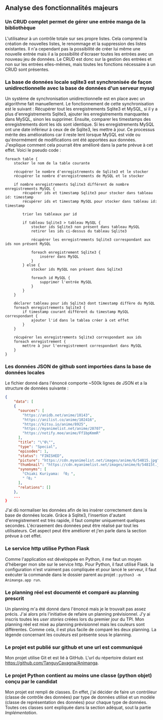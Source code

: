 ## Analyse des fonctionnalités majeurs

### Un CRUD complet permet de gérer une entrée manga de la bibliothèque

L'utilisateur à un contrôle totale sur ses propre listes. Cela comprend la création de nouvelles listes, le renommage et la suppression des listes existantes. Il n'a cependant pas la possibilité de créer lui même une nouvelle entrée mais il a la possibilité d'écraser toutes les entrées avec un nouveau jeu de données. Le CRUD est donc sur la gestion des entrées et non sur les entrées elles-mêmes, mais toutes les fonctions nécessaire à un CRUD sont présentes.

### La base de données locale sqlite3 est synchronisée de façon unidirectionnelle avec la base de données d'un serveur mysql

Un système de synchronisation unidirectionnelle est en place avec un algorithme fait manuellement. Le fonctionnement de cette synchronisation est le suivant : Récupérer tout les enregistrements Sqlite3 et MySQL, si il y a plus d'enregistrements Sqlite3, ajouter les enregistrements manquantes dans MySQL, sinon les supprimer. Ensuite, comparer les timestamps des enregistrements dont les ids sont identique. Si les enregistrements MySQL ont une date inférieur à ceux de de Sqlite3, les mettre à jour. Ce processus mérite des améliorations car il reste lent lorsque MySQL est vide ou qu'énormément de modifications ont été apportées aux données. J'explique comment cela pourrait être amélioré dans la parte prévue à cet effet. Voici le pseudo code :

```pseudocode
foreach table {
	stocker le nom de la table courante
	
	récupérer le nombre d'enregistrements de Sqlite3 et le stocker
	récupérer le nombre d'enregistrements de MySQL et le stocker
	
	if nombre enregistrements Sqlite3 différent de nombre enregistrements MySQL {
		récupérer ids et timestamp Sqlite3 pour stocker dans tableau id: timestamp
		récupérer ids et timestamp MySQL pour stocker dans tableau id: timestamp
		
		trier les tableaux par id
		
		if tableau Sqlite3 > tableau MySQL {
			stocker ids Sqlite3 non présent dans tableau MySQL
			retirer les ids ci-dessus du tableau Sqlite3
			
			récupérer les enregistrements Sqlite3 correspondant aux ids non présent MySQL
			
			foreach enregistrement Sqlite3 {
				insérer dans MySQL
			}
		} else {
			stocker ids MySQL non présent dans Sqlite3
			
			foreach id MySQL {
				supprimer l'entrée MySQL
			}
		}
	}
	
	déclarer tableau pour ids Sqlite3 dont timestamp diffère du MySQL
	foreach enregistrements Sqlite3 {
		if timestamp courant différent du timestamp MySQL correspondant {
			ajouter l'id dans le tablea créer à cet effet
		}
	}
	
	récupérer les enregistrements Sqlite3 correspondant aux ids
	foreach enregistrement {
		mettre à jour l'enregistrement correspondant dans MySQL
	}
}
```

### Les données JSON de github sont importées dans la base de données locales

Le fichier donné dans l'énoncé comporte ~500k lignes de JSON et a la structure de données suivante :

```json
{
    "data": [
    {
      "sources": [
        "https://anidb.net/anime/10143",
        "https://anilist.co/anime/102416",
        "https://kitsu.io/anime/8925",
        "https://myanimelist.net/anime/20707",
        "https://notify.moe/anime/Ff1bpKmmR"
      ],
      "title": "\"0\"",
      "type": "Special",
      "episodes": 1,
      "status": "FINISHED",
      "picture": "https://cdn.myanimelist.net/images/anime/6/54815.jpg",
      "thumbnail": "https://cdn.myanimelist.net/images/anime/6/54815t.jpg",
      "synonyms": [
        "Chiaki Kuriyama: 「0」",
        "「0」"
      ],
      "relations": []
    },
    ...
}
```

J'ai dû normaliser les données afin de les insérer correctement dans la base de données locale. Grâce à Sqlite3, l'insertion d'autant d'enregistrement est très rapide, il faut compter uniquement quelques secondes. L'écrasement des données peut être réalisé par tout les utilisateurs. Cet aspect peut être améliorer et j'en parle dans la section prévue à cet effet.

### Le service http utilise Python Flask

Comme l'application est développée en Python, il me faut un moyen d'héberger mon site sur le service http. Pour Python, il faut utilisé Flask. la configuration n'est vraiment pas compliquée et pour lancé le serveur, il faut exécuter la commande dans le dossier parent au projet : `python3 -m Animanga.app run`.

### Le planning réel est documenté et comparé au planning prescrit

Un planning m'a été donné dans l'énoncé mais je le trouvait pas assez précis. J'ai alors pris l'initiative de refaire un planning prévisionnel. J'y ai inscris toutes les *user stories* créées lors du premier jour du TPI. Mon planning réel est mixé au planning prévisionnel mais les couleurs sont différentes. Comme cela, il est plus facile de comparé les deux planning. La légende concernant les couleurs est présente sous le planning.

### Le projet est publié sur github et une url est communiqué

Mon projet utilise Git et est lié à GitHub. L'url du répertoire distant est <https://github.com/TanguyCavagna/Animanga>.

### Le projet Python contient au moins une classe (python objet) conçu par le candidat

Mon projet est rempli de classes. En effet, j'ai décider de faire un contrôleur (classe de contrôle des données) par type de données utilisé et un modèle (classe de représentation des données) pour chaque type de données. Toutes ces classes sont expliquée dans la section adéquat, sout la partie *Implémentation*.